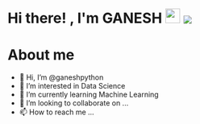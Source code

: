 # Hi there! , I'm GANESH <img src="https://media.giphy.com/media/hvRJCLFzcasrR4ia7z/giphy.gif" width="29px" /> <img align="center" src="https://komarev.com/ghpvc/?username=ganeshpy3&color=red&style=plastic&label=VISITORS" />
# About me
- 👋 Hi, I’m @ganeshpython
- 👀 I’m interested in Data Science
- 🌱 I’m currently learning  Machine Learning
- 💞️ I’m looking to collaborate on ...
- 📫 How to reach me ...

<!---
ganeshpython/ganeshpython is a ✨ special ✨ repository because its `README.md` (this file) appears on your GitHub profile.
You can click the Preview link to take a look at your changes.
--->
